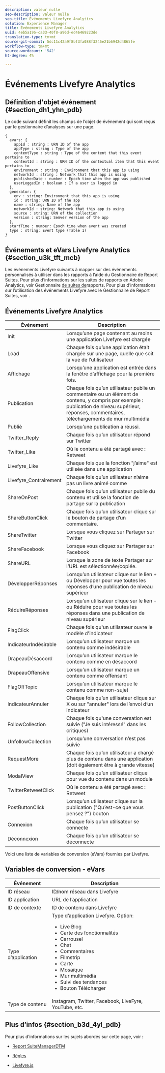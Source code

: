 ```yaml
---
description: valeur nulle
seo-description: valeur nulle
seo-title: Événements Livefyre Analytics
solution: Experience Manager
title: Événements Livefyre Analytics
uuid: 4eb5a196-ca33-40f8-a96d-ed46469223de
translation-type: tm+mt
source-git-commit: 5dc11c42a9f8bf3fa088f3245e21b6942d4865fe
workflow-type: tm+mt
source-wordcount: '542'
ht-degree: 4%

---
```



# Événements Livefyre Analytics

## Définition d&#39;objet événement {#section_dh1_yhn_pdb}

Le code suivant définit les champs de l’objet de événement qui sont reçus par le gestionnaire d’analyses sur une page.

```
{
  evars: {
    appId : string : URN ID of the app
    appType : string : Type of the app
    contentType : string : Type of the content that this event pertains to
    contextId : string : URN ID of the contextual item that this event pertains to
    environment : string : Environment that this app is using
    networkId : string : Network that this app is using
    publishedDate : number : Epoch time when the app was published
    userLoggedIn : boolean : If a user is logged in
  },
  generator: {
    env : string: Environment that this app is using
    id : string: URN ID of the app
    name : string: Name of the app
    networkId : string: Network that this app is using
    source : string: URN of the collection
    version : string: Semver version of the app
  },
  startTime : number: Epoch time when event was created
  type : string: Event type (Table 1)
}
```

## Événements et eVars Livefyre Analytics {#section_u3k_tft_mcb}

Les événements Livefyre suivants à mapper sur des événements personnalisés à utiliser dans les rapports à l’aide du Gestionnaire de Report Suites. Pour plus d’informations sur les suites de rapports en Adobe Analytics, voir Gestionnaire [de suites de](https://docs.adobe.com/content/help/en/analytics/admin/manage-report-suites/report-suites-admin.html)rapports. Pour plus d’informations sur l’utilisation des événements Livefyre avec le Gestionnaire de Report Suites, voir [](../livefyre-analytics/c-use-livefyre-with-adobe-analytics.md#section_iks_kgd_4cb).

## Événements Livefyre Analytics

| Événement | Description |
|---|---|
| Init | Lorsqu’une page contenant au moins une application Livefyre est chargée |
| Load | Chaque fois qu’une application était chargée sur une page, quelle que soit la vue de l’utilisateur |
| Affichage | Lorsqu’une application est entrée dans la fenêtre d’affichage pour la première fois. |
| Publication | Chaque fois qu’un utilisateur publie un commentaire ou un élément de contenu, y compris par exemple : publication de niveau supérieur, réponses, commentaires, téléchargements de mur multimédia |
| Publié | Lorsqu’une publication a réussi. |
| Twitter_Reply | Chaque fois qu’un utilisateur répond sur Twitter |
| Twitter_Like | Où le contenu a été partagé avec : Retweet |
| Livefyre_Like | Chaque fois que la fonction &quot;j’aime&quot; est utilisée dans une application |
| Livefyre_Contrairement | Chaque fois qu’un utilisateur n’aime pas un livre animé comme |
| ShareOnPost | Chaque fois qu’un utilisateur publie du contenu et utilise la fonction de partage sur la publication |
| ShareButtonClick | Chaque fois qu’un utilisateur clique sur le bouton de partage d’un commentaire. |
| ShareTwitter | Lorsque vous cliquez sur Partager sur Twitter |
| ShareFacebook | Lorsque vous cliquez sur Partager sur Facebook |
| ShareURL | Lorsque la zone de texte Partager sur l’URL est sélectionnée/copiée. |
| DévelopperRéponses | Lorsqu’un utilisateur clique sur le lien + ou Développer pour vue toutes les réponses d’une publication de niveau supérieur |
| RéduireRéponses | Lorsqu’un utilisateur clique sur le lien - ou Réduire pour vue toutes les réponses dans une publication de niveau supérieur |
| FlagClick | Chaque fois qu&#39;un utilisateur ouvre le modèle d&#39;indicateur |
| IndicateurIndésirable | Lorsqu’un utilisateur marque un contenu comme indésirable |
| DrapeauDésaccord | Lorsqu’un utilisateur marque le contenu comme en désaccord |
| DrapeauOffensive | Lorsqu’un utilisateur marque un contenu comme offensant |
| FlagOffTopic | Lorsqu’un utilisateur marque le contenu comme non-sujet |
| IndicateurAnnuler | Chaque fois qu’un utilisateur clique sur X ou sur &quot;annuler&quot; lors de l’envoi d’un indicateur |
| FollowCollection | Chaque fois qu&#39;une conversation est suivie (&quot;Je suis intéressé&quot; dans les critiques) |
| UnfollowCollection | Lorsqu’une conversation n’est pas suivie |
| RequestMore | Chaque fois qu’un utilisateur a chargé plus de contenu dans une application (doit également être à grande vitesse) |
| ModalView | Chaque fois qu’un utilisateur clique pour vue du contenu dans un module |
| TwitterRetweetClick | Où le contenu a été partagé avec : Retweet |
| PostButtonClick | Lorsqu’un utilisateur clique sur la publication (&quot;Qu’est-ce que vous pensez ?&quot;) bouton |
| Connexion | Chaque fois qu’un utilisateur se connecte |
| Déconnexion | Chaque fois qu’un utilisateur se déconnecte |

Voici une liste de variables de conversion (eVars) fournies par Livefyre.

## Variables de conversion - eVars

| Événement | Description |
|--- |--- |
| ID réseau | ID/nom réseau dans Livefyre |
| ID application | URL de l’application |
| ID de contexte | ID de contenu dans Livefyre |
| Type d’application | Type d’application Livefyre. Option: <br><ul><li>Live Blog  </li><li> Carte des fonctionnalités</li><li>Carrousel</li><li>Chat </li><li>Commentaires</li><li>Filmstrip</li><li>Carte</li><li>Mosaïque</li><li>Mur multimédia</li><li>Suivi des tendances</li><li>Bouton Télécharger</li></ul> |
| Type de contenu | Instagram, Twitter, Facebook, LiveFyre, YouTube, etc. |

## Plus d’infos {#section_b3d_4yl_pdb}

Pour plus d&#39;informations sur les sujets abordés sur cette page, voir :

* [Report Suite](https://docs.adobe.com/content/help/en/analytics/admin/manage-report-suites/report-suites-admin.html)[ManagerDTM](https://docs.adobe.com/content/help/en/livefyre/using/apps/filmstrip/c-filmstrip-app.html)

* [Règles](https://docs.adobe.com/content/help/en/dtm/using/resources/rules/create-rules.html)
* [Livefyre.js](/help/implementation/c-livefyre.js.md)